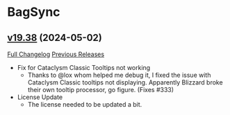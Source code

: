 # BagSync

## [v19.38](https://github.com/Xruptor/BagSync/tree/v19.38) (2024-05-02)
[Full Changelog](https://github.com/Xruptor/BagSync/compare/v19.37...v19.38) [Previous Releases](https://github.com/Xruptor/BagSync/releases)

- Fix for Cataclysm Classic Tooltips not working  
    * Thanks to @lox whom helped me debug it, I fixed the issue with Cataclysm Classic tooltips not displaying.  Apparently Blizzard broke their own tooltip processor, go figure.  (Fixes #333)  
- License Update  
    * The license needed to be updated a bit.  
